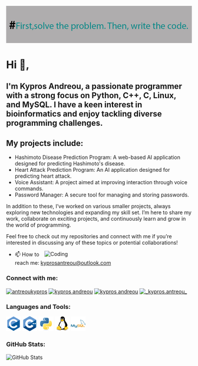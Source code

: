 ![Profile Image](https://github.com/kyprosantreou/kyprosantreou/blob/main/logo.jpg)

# Hi 👋, 

## I'm Kypros Andreou, a passionate programmer with a strong focus on Python, C++, C, Linux, and MySQL. I have a keen interest in bioinformatics and enjoy tackling diverse programming challenges.
## My projects include:

- Hashimoto Disease Prediction Program: A web-based AI application designed for predicting Hashimoto's disease.
- Heart Attack Prediction Program: An AI application designed for predicting heart attack.
- Voice Assistant: A project aimed at improving interaction through voice commands.
- Password Manager: A secure tool for managing and storing passwords.

In addition to these, I’ve worked on various smaller projects, always exploring new technologies and expanding my skill set. I’m here to share my work, collaborate on exciting projects, and continuously learn and grow in the world of programming.

Feel free to check out my repositories and connect with me if you’re interested in discussing any of these topics or potential collaborations!

<img align="right" alt="Coding" width="400" src="https://i0.wp.com/www.globalapplicationbrands.com/wp-content/uploads/2019/01/programmer.gif?fit=800%2C600&ssl=1&is-pending-load=1">

- 📫 How to reach me: kyprosantreou@outlook.com

### Connect with me:

<a href="https://twitter.com/antreoukypros" target="blank"><img align="center" src="https://raw.githubusercontent.com/rahuldkjain/github-profile-readme-generator/master/src/images/icons/Social/twitter.svg" alt="antreoukypros" height="30" width="40" /></a>
<a href="https://www.linkedin.com/in/kypros-andreou-a8403623a/" target="blank"><img align="center" src="https://raw.githubusercontent.com/rahuldkjain/github-profile-readme-generator/master/src/images/icons/Social/linked-in-alt.svg" alt="kypros andreou" height="30" width="40" /></a>
<a href="https://www.facebook.com/profile.php?id=100009714181578" target="blank"><img align="center" src="https://raw.githubusercontent.com/rahuldkjain/github-profile-readme-generator/master/src/images/icons/Social/facebook.svg" alt="kypros andreou" height="30" width="40" /></a>
<a href="https://instagram.com/_kypros.andreou_" target="blank"><img align="center" src="https://raw.githubusercontent.com/rahuldkjain/github-profile-readme-generator/master/src/images/icons/Social/instagram.svg" alt="_kypros.antreou_" height="30" width="40" /></a>

### Languages and Tools:

<p>
  <img src="https://raw.githubusercontent.com/devicons/devicon/master/icons/c/c-original.svg" alt="C" width="40" height="40"/>
  <img src="https://raw.githubusercontent.com/devicons/devicon/master/icons/cplusplus/cplusplus-original.svg" alt="C++" width="40" height="40"/>
  <img src="https://raw.githubusercontent.com/devicons/devicon/master/icons/python/python-original.svg" alt="Python" width="40" height="40"/>
  <img src="https://raw.githubusercontent.com/devicons/devicon/master/icons/linux/linux-original.svg" alt="Linux" width="40" height="40"/>
  <img src="https://raw.githubusercontent.com/devicons/devicon/master/icons/mysql/mysql-original-wordmark.svg" alt="MySQL" width="40" height="40"/>
</p>

### GitHub Stats:

![GitHub Stats](https://github-readme-stats.vercel.app/api?username=kyprosantreou&show_icons=true&locale=en)


